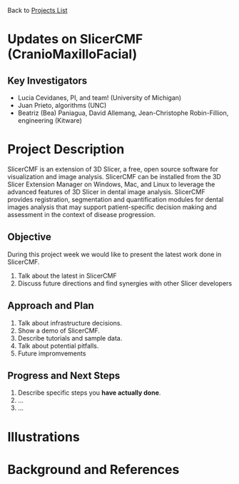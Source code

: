 Back to [Projects List](../../README.md#ProjectsList)

# Updates on SlicerCMF (CranioMaxilloFacial)  

## Key Investigators

- Lucia Cevidanes, PI, and team! (University of Michigan)
- Juan Prieto, algorithms (UNC)
- Beatriz (Bea) Paniagua, David Allemang, Jean-Christophe Robin-Fillion, engineering (Kitware)

# Project Description

SlicerCMF is an extension of 3D Slicer, a free, open source software for visualization and image analysis. SlicerCMF can be installed from the 3D Slicer Extension Manager on Windows, Mac, and Linux to leverage the advanced features of 3D Slicer in dental image analysis.
SlicerCMF provides registration, segmentation and quantification modules for dental images analysis that may support patient-specific decision making and assessment in the context of disease progression.

## Objective

During this project week we would like to present the latest work done in SlicerCMF.

1. Talk about the latest in SlicerCMF
1. Discuss future directions and find synergies with other Slicer developers

## Approach and Plan

1. Talk about infrastructure decisions.
1. Show a demo of SlicerCMF.
1. Describe tutorials and sample data.
1. Talk about potential pitfalls.
1. Future impromvements

## Progress and Next Steps

<!-- Update this section as you make progress, describing of what you have ACTUALLY DONE. If there are specific steps that you could not complete then you can describe them here, too. -->

1. Describe specific steps you **have actually done**.
1. ...
1. ...

# Illustrations

<!-- Add pictures and links to videos that demonstrate what has been accomplished.
![Description of picture](Example2.jpg)
![Some more images](Example2.jpg)
-->

# Background and References

<!-- If you developed any software, include link to the source code repository. If possible, also add links to sample data, and to any relevant publications. -->

